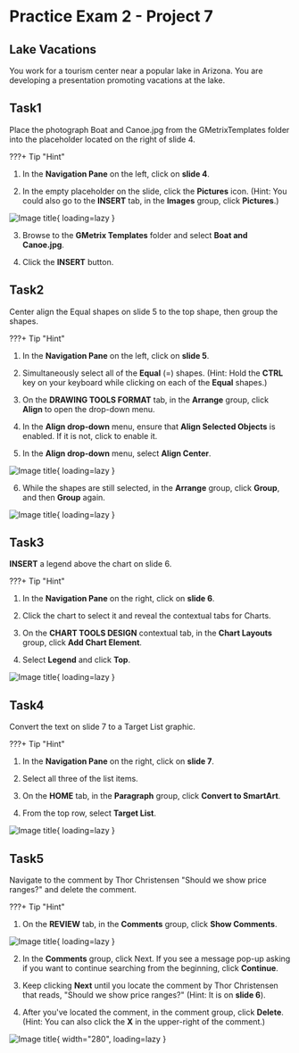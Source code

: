 # Practice Exam 2 - Project 7

## Lake Vacations
You work for a tourism center near a popular lake in Arizona. You are developing a presentation promoting vacations at the lake.

## Task1
 
Place the photograph Boat and Canoe.jpg from the GMetrixTemplates folder into the placeholder located on the right of slide 4.

???+ Tip "Hint"

1. In the **Navigation Pane** on the left, click on **slide 4**.

2. In the empty placeholder on the slide, click the **Pictures** icon.
(Hint: You could also go to the **INSERT** tab, in the **Images** group, click **Pictures**.)

![Image title](https://lh3.googleusercontent.com/pw/AIL4fc_PruwfjrrPDgZZViE_n3Fjo6sszaFdzMf5O7ZrkYhQXphFdvUkBnv1NiNsc-rtbvapIqTvXqyFfOqnq_lQtWJVJEVIxnAoOJwb6ugT7Y3eH-DbWX_H=w600){ loading=lazy }


3. Browse to the **GMetrix Templates** folder and select **Boat and Canoe.jpg**.

4. Click the **INSERT** button. 

## Task2

Center align the Equal shapes on slide 5 to the top shape, then group the shapes.

???+ Tip "Hint"

1. In the **Navigation Pane** on the left, click on **slide 5**.

2. Simultaneously select all of the **Equal** (=) shapes. (Hint: Hold the **CTRL** key on your keyboard while clicking on each of the **Equal** shapes.)

3. On the **DRAWING TOOLS FORMAT** tab, in the **Arrange** group, click **Align** to open the drop-down menu.

4. In the **Align drop-down** menu, ensure that **Align Selected Objects** is enabled. If it is not, click to enable it.
5. In the **Align drop-down** menu, select **Align Center**.

![Image title](https://lh3.googleusercontent.com/pw/AIL4fc8esTbeY1i9NcXcD9YRq6aX_pY7zplgJrkBH9eBiys4jgk-4WkUGd2Obu_AhvV4rX7Ajsi6sgFcxRwPA9mMapIio2tb3Yt6MnAszfinB64U7vv248VV=w600){ loading=lazy }

6. While the shapes are still selected, in the **Arrange** group, click **Group**, and then **Group** again.

![Image title](https://lh3.googleusercontent.com/pw/AIL4fc95xlHJk86Pp4BO_Np_2rVwEW_D4PkyKO_OdjOHGx1VIskkEMxEXAuAvt-h88VSEGgU1CCwsB0BpvhCPjSQmYlM2YTu0NhhH6w0vB5pg8AQTGlRbt5b=w600){ loading=lazy }

## Task3

**INSERT** a legend above the chart on slide 6.

???+ Tip "Hint"

1. In the **Navigation Pane** on the right, click on **slide 6**.

2. Click the chart to select it and reveal the contextual tabs for Charts.

3. On the **CHART TOOLS DESIGN** contextual tab, in the **Chart Layouts** group, click **Add Chart Element**.

4. Select **Legend** and click **Top**.

![Image title](https://lh3.googleusercontent.com/pw/AIL4fc8KMNm9DStJ5vbKZwxHyGOjqYYkHdzNKU4stY96MeSfgTDtxwccQJYdyEltNARiSgjCwQ77cSiIsT5TdDxPuzNG-N1L2k5O8OkwN8UKVRcd-aHkBMyI=w600){ loading=lazy }

## Task4

Convert the text on slide 7 to a Target List graphic.

???+ Tip "Hint"

1. In the **Navigation Pane** on the right, click on **slide 7**.

2. Select all three of the list items.

3. On the **HOME** tab, in the **Paragraph** group, click **Convert to SmartArt**.

4. From the top row, select **Target List**.

![Image title](https://lh3.googleusercontent.com/pw/AIL4fc-dmuQe0tOJCQPSd3bK87xYgP6uBvMX7LsK5w4ViHMZVs921LhFN8-KLbD4UY0aTHjCMLDmnQUcIJX8Xfn86U4_linODeXbx5uuClx26OD3xxeqwOiB=w600){ loading=lazy }

## Task5

Navigate to the comment by Thor Christensen "Should we show price ranges?" and delete the comment.

???+ Tip "Hint"

1. On the **REVIEW** tab, in the **Comments** group, click **Show Comments**.

![Image title](https://lh3.googleusercontent.com/pw/AIL4fc-QTbfLppScYhIFXOcey2xXyEbYWw56kVp2dYvD9h-weXyVB7aTaGAigf5d0XO3mugEwi5nDGQVYWT9VzXApFWFa1fKbSxK5XACsnq5ARCecHWCHwfz=w600){ loading=lazy }


2. In the **Comments** group, click Next. If you see a message pop-up asking if you want to continue searching from the beginning, click **Continue**.

3. Keep clicking **Next** until you locate the comment by Thor Christensen that reads, "Should we show price ranges?" (Hint: It is on **slide 6**).

4. After you've located the comment, in the comment group, click **Delete**. (Hint: You can also click the **X** in the upper-right of the comment.)

![Image title](https://lh3.googleusercontent.com/pw/AIL4fc_P4v-SAvBaHXN-LRUHmb2ZvB_htr_dG9JICFwiHEm_OD6-SBEQbD4FLXRGZDZZwkZyPG1lte9i9ZFxSRB4sI5M08TmkmmYCqyaPThb4LESZn8mEmwQ=w600){ width="280", loading=lazy }